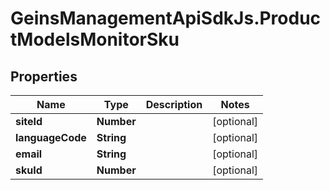 # GeinsManagementApiSdkJs.ProductModelsMonitorSku

## Properties

Name | Type | Description | Notes
------------ | ------------- | ------------- | -------------
**siteId** | **Number** |  | [optional] 
**languageCode** | **String** |  | [optional] 
**email** | **String** |  | [optional] 
**skuId** | **Number** |  | [optional] 


